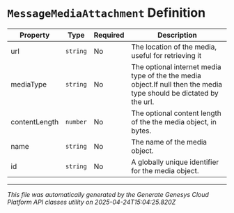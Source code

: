 # `MessageMediaAttachment` Definition

| Property | Type | Required | Description |
|----------|------|----------|-------------|
| url | `string` | No | The location of the media, useful for retrieving it |
| mediaType | `string` | No | The optional internet media type of the the media object.If null then the media type should be dictated by the url. |
| contentLength | `number` | No | The optional content length of the the media object, in bytes. |
| name | `string` | No | The name of the media object. |
| id | `string` | No | A globally unique identifier for the media object. |

---

*This file was automatically generated by the Generate Genesys Cloud Platform API classes utility on 2025-04-24T15:04:25.820Z*